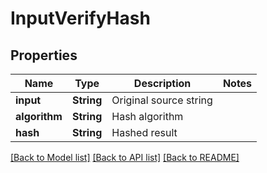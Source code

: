 # InputVerifyHash

## Properties
Name | Type | Description | Notes
------------ | ------------- | ------------- | -------------
**input** | **String** | Original source string | 
**algorithm** | **String** | Hash algorithm | 
**hash** | **String** | Hashed result | 

[[Back to Model list]](../README.md#documentation-for-models) [[Back to API list]](../README.md#documentation-for-api-endpoints) [[Back to README]](../README.md)


